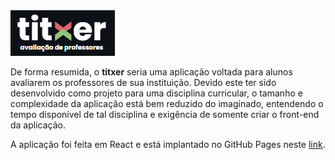<img src='https://raw.githubusercontent.com/dxxgo/titxer/master/titxer_logo_2.png'/>

De forma resumida, o <b>titxer</b> seria uma aplicação voltada para alunos avaliarem os professores de sua instituição. Devido este ter sido desenvolvido como projeto para uma disciplina curricular, o tamanho e complexidade da aplicação está bem reduzido do imaginado, entendendo o tempo disponível de tal disciplina e exigência de somente criar o front-end da aplicação.

A aplicação foi feita em React e está implantado no GitHub Pages neste <a href='https://dxxgo.github.io/titxer/'>link</a>.
